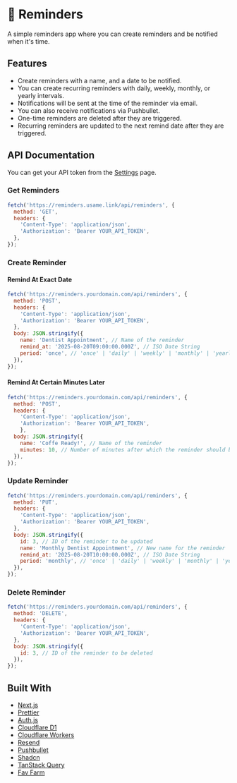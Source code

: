 # 🔔 Reminders

A simple reminders app where you can create reminders and be notified when it's time.

## Features
- Create reminders with a name, and a date to be notified.
- You can create recurring reminders with daily, weekly, monthly, or yearly intervals.
- Notifications will be sent at the time of the reminder via email.
- You can also receive notifications via Pushbullet.
- One-time reminders are deleted after they are triggered.
- Recurring reminders are updated to the next remind date after they are triggered.

## API Documentation

You can get your API token from the [Settings](https://reminders.usame.link/settings) page.

### Get Reminders

```js
fetch('https://reminders.usame.link/api/reminders', {
  method: 'GET',
  headers: {
    'Content-Type': 'application/json',
    'Authorization': 'Bearer YOUR_API_TOKEN',
  },
});
```

### Create Reminder

#### Remind At Exact Date
```js
fetch('https://reminders.yourdomain.com/api/reminders', {
  method: 'POST',
  headers: {
    'Content-Type': 'application/json',
    'Authorization': 'Bearer YOUR_API_TOKEN',
  },
  body: JSON.stringify({
    name: 'Dentist Appointment', // Name of the reminder
    remind_at: '2025-08-20T09:00:00.000Z', // ISO Date String
    period: 'once', // 'once' | 'daily' | 'weekly' | 'monthly' | 'yearly'
  }),
});
```

#### Remind At Certain Minutes Later
```js
fetch('https://reminders.yourdomain.com/api/reminders', {
  method: 'POST',
  headers: {
    'Content-Type': 'application/json',
    'Authorization': 'Bearer YOUR_API_TOKEN',
    },
  body: JSON.stringify({
    name: 'Coffe Ready!', // Name of the reminder
    minutes: 10, // Number of minutes after which the reminder should be triggered
  }),
});
```

### Update Reminder

```js
fetch('https://reminders.yourdomain.com/api/reminders', {
  method: 'PUT',
  headers: {
    'Content-Type': 'application/json',
    'Authorization': 'Bearer YOUR_API_TOKEN',
  },
  body: JSON.stringify({
    id: 3, // ID of the reminder to be updated
    name: 'Monthly Dentist Appointment', // New name for the reminder
    remind_at: '2025-08-20T10:00:00.000Z', // ISO Date String
    period: 'monthly', // 'once' | 'daily' | 'weekly' | 'monthly' | 'yearly'
  }),
});
```

### Delete Reminder

```js
fetch('https://reminders.yourdomain.com/api/reminders', {
  method: 'DELETE',
  headers: {
    'Content-Type': 'application/json',
    'Authorization': 'Bearer YOUR_API_TOKEN',
  },
  body: JSON.stringify({
    id: 3, // ID of the reminder to be deleted
  }),
});
```

## Built With
- [Next.js](https://nextjs.org/)
- [Prettier](https://prettier.io/)
- [Auth.js](https://authjs.dev/)
- [Cloudflare D1](https://developers.cloudflare.com/d1/)
- [Cloudflare Workers](https://developers.cloudflare.com/workers/)
- [Resend](https://resend.com/)
- [Pushbullet](https://www.pushbullet.com/)
- [Shadcn](https://ui.shadcn.com/)
- [TanStack Query](https://tanstack.com/query/)
- [Fav Farm](https://fav.farm/)
